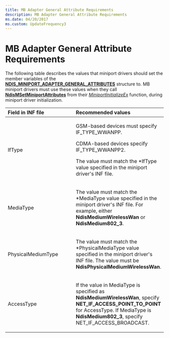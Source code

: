 ```yaml
---
title: MB Adapter General Attribute Requirements
description: MB Adapter General Attribute Requirements
ms.date: 04/20/2017
ms.custom: UpdateFrequency3
---
```


# MB Adapter General Attribute Requirements


The following table describes the values that miniport drivers should set the member variables of the [**NDIS\_MINIPORT\_ADAPTER\_GENERAL\_ATTRIBUTES**](/windows-hardware/drivers/ddi/ndis/ns-ndis-_ndis_miniport_adapter_general_attributes) structure to. MB miniport drivers must use these values when they call [**NdisMSetMiniportAttributes**](/windows-hardware/drivers/ddi/ndis/nf-ndis-ndismsetminiportattributes) from their [*MiniportInitializeEx*](/windows-hardware/drivers/ddi/ndis/nc-ndis-miniport_initialize) function, during miniport driver initialization.

<table>
<colgroup>
<col width="50%" />
<col width="50%" />
</colgroup>
<thead>
<tr class="header">
<th align="left">Field in INF file</th>
<th align="left">Recommended values</th>
</tr>
</thead>
<tbody>
<tr class="odd">
<td align="left"><p>IfType</p></td>
<td align="left"><p>GSM-based devices must specify IF_TYPE_WWANPP.</p>
<p>CDMA-based devices specify IF_TYPE_WWANPP2.</p>
<p>The value must match the *IfType value specified in the miniport driver's INF file.</p></td>
</tr>
<tr class="even">
<td align="left"><p>MediaType</p></td>
<td align="left"><p>The value must match the *MediaType value specified in the miniport driver's INF file. For example, either <strong>NdisMediumWirelessWan</strong> or <strong>NdisMedium802_3</strong>.</p></td>
</tr>
<tr class="odd">
<td align="left"><p>PhysicalMediumType</p></td>
<td align="left"><p>The value must match the *PhysicalMediaType value specified in the miniport driver's INF file. The value must be <strong>NdisPhysicalMediumWirelessWan</strong>.</p></td>
</tr>
<tr class="even">
<td align="left"><p>AccessType</p></td>
<td align="left"><p>If the value in MediaType is specified as <strong>NdisMediumWirelessWan</strong>, specify <strong>NET_IF_ACCESS_POINT_TO_POINT</strong> for AccessType. If MediaType is <strong>NdisMedium802_3</strong>, specify NET_IF_ACCESS_BROADCAST.</p></td>
</tr>
</tbody>
</table>

 

 

